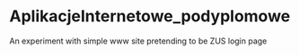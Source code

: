 # AplikacjeInternetowe_podyplomowe
An experiment with simple www site pretending to be ZUS login page
